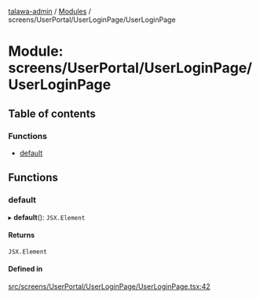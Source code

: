 [talawa-admin](../README.md) / [Modules](../modules.md) / screens/UserPortal/UserLoginPage/UserLoginPage

# Module: screens/UserPortal/UserLoginPage/UserLoginPage

## Table of contents

### Functions

- [default](screens_UserPortal_UserLoginPage_UserLoginPage.md#default)

## Functions

### default

▸ **default**(): `JSX.Element`

#### Returns

`JSX.Element`

#### Defined in

[src/screens/UserPortal/UserLoginPage/UserLoginPage.tsx:42](https://github.com/void-hr/talawa-admin/blob/0b408e7/src/screens/UserPortal/UserLoginPage/UserLoginPage.tsx#L42)
